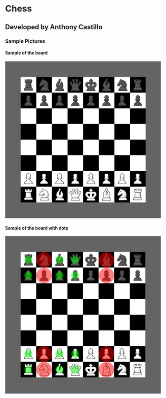 # Chess
## Developed by Anthony Castillo

### Sample Pictures

#### Sample of the board
![Sample of the board](./pics/sample_00.png)

#### Sample of the board with dots
![Sample of the board with dots](./pics/sample_01.png)